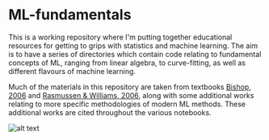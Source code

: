 # ML-fundamentals
This is a working repository where I'm putting together educational resources for getting to grips with statistics and machine learning. The aim is to have a series of directories which contain code relating to fundamental concepts of ML, ranging from linear algebra, to curve-fitting, as well as different flavours of machine learning.

Much of the materials in this repository are taken from textbooks [Bishop, 2006](http://users.isr.ist.utl.pt/~wurmd/Livros/school/Bishop%20-%20Pattern%20Recognition%20And%20Machine%20Learning%20-%20Springer%20%202006.pdf) and [Rasmussen & Williams, 2006](http://gaussianprocess.org/gpml/chapters/), along with some additional works relating to more specific methodologies of modern ML methods. These additional works are cited throughout the various notebooks.

![alt text](https://github.com/William-gregory/PRML/blob/master/images/MTGPR.png)
